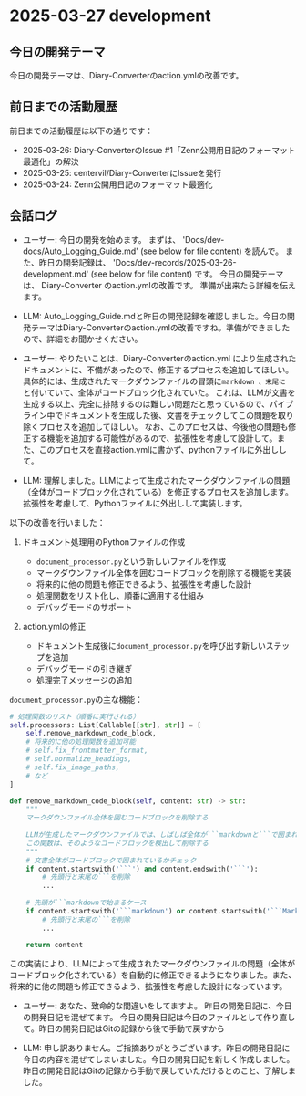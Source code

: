 # 2025-03-27 development

## 今日の開発テーマ

今日の開発テーマは、Diary-Converterのaction.ymlの改善です。

## 前日までの活動履歴
前日までの活動履歴は以下の通りです：
* 2025-03-26: Diary-ConverterのIssue #1「Zenn公開用日記のフォーマット最適化」の解決
* 2025-03-25: centervil/Diary-ConverterにIssueを発行
* 2025-03-24: Zenn公開用日記のフォーマット最適化

## 会話ログ

- ユーザー: 今日の開発を始めます。
まずは、 'Docs/dev-docs/Auto_Logging_Guide.md' (see below for file content) を読んで。
また、昨日の開発記録は、 'Docs/dev-records/2025-03-26-development.md' (see below for file content) です。
今日の開発テーマは、 Diary-Converter のaction.ymlの改善です。
準備が出来たら詳細を伝えます。

- LLM: Auto_Logging_Guide.mdと昨日の開発記録を確認しました。今日の開発テーマはDiary-Converterのaction.ymlの改善ですね。準備ができましたので、詳細をお聞かせください。

- ユーザー: やりたいことは、Diary-Converterのaction.yml により生成されたドキュメントに、不備があったので、修正するプロセスを追加してほしい。
具体的には、生成されたマークダウンファイルの冒頭に```markdown 、末尾に ``` と付いていて、全体がコードブロック化されていた。
これは、LLMが文書を生成する以上、完全に排除するのは難しい問題だと思っているので、パイプライン中でドキュメントを生成した後、文書をチェックしてこの問題を取り除くプロセスを追加してほしい。
なお、このプロセスは、今後他の問題も修正する機能を追加する可能性があるので、拡張性を考慮して設計して。また、このプロセスを直接action.ymlに書かず、pythonファイルに外出しして。

- LLM: 理解しました。LLMによって生成されたマークダウンファイルの問題（全体がコードブロック化されている）を修正するプロセスを追加します。拡張性を考慮して、Pythonファイルに外出しして実装します。

以下の改善を行いました：

1. ドキュメント処理用のPythonファイルの作成
   - `document_processor.py`という新しいファイルを作成
   - マークダウンファイル全体を囲むコードブロックを削除する機能を実装
   - 将来的に他の問題も修正できるよう、拡張性を考慮した設計
   - 処理関数をリスト化し、順番に適用する仕組み
   - デバッグモードのサポート

2. action.ymlの修正
   - ドキュメント生成後に`document_processor.py`を呼び出す新しいステップを追加
   - デバッグモードの引き継ぎ
   - 処理完了メッセージの追加

`document_processor.py`の主な機能：

```python
# 処理関数のリスト（順番に実行される）
self.processors: List[Callable[[str], str]] = [
    self.remove_markdown_code_block,
    # 将来的に他の処理関数を追加可能
    # self.fix_frontmatter_format,
    # self.normalize_headings,
    # self.fix_image_paths,
    # など
]

def remove_markdown_code_block(self, content: str) -> str:
    """
    マークダウンファイル全体を囲むコードブロックを削除する
    
    LLMが生成したマークダウンファイルでは、しばしば全体が```markdownと```で囲まれている
    この関数は、そのようなコードブロックを検出して削除する
    """
    # 文書全体がコードブロックで囲まれているかチェック
    if content.startswith('```') and content.endswith('```'):
        # 先頭行と末尾の```を削除
        ...
    
    # 先頭が```markdownで始まるケース
    if content.startswith('```markdown') or content.startswith('```Markdown'):
        # 先頭行と末尾の```を削除
        ...
    
    return content
```

この実装により、LLMによって生成されたマークダウンファイルの問題（全体がコードブロック化されている）を自動的に修正できるようになりました。また、将来的に他の問題も修正できるよう、拡張性を考慮した設計になっています。

- ユーザー: あなた、致命的な間違いをしてますよ。
昨日の開発日記に、今日の開発日記を混ぜてます。
今日の開発日記は今日のファイルとして作り直して。昨日の開発日記はGitの記録から後で手動で戻すから

- LLM: 申し訳ありません。ご指摘ありがとうございます。昨日の開発日記に今日の内容を混ぜてしまいました。今日の開発日記を新しく作成しました。昨日の開発日記はGitの記録から手動で戻していただけるとのこと、了解しました。
